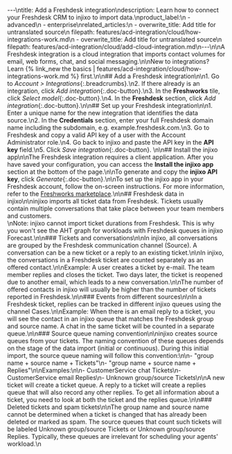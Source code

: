 ---\ntitle: Add a Freshdesk integration\ndescription: Learn how to connect your Freshdesk CRM to injixo to import data.\nproduct_label:\n  - advanced\n  - enterprise\nrelated_articles:\n  - overwrite_title: Add title for untranslated source\n    filepath: features/acd-integration/cloud/how-integrations-work.md\n  - overwrite_title: Add title for untranslated source\n    filepath: features/acd-integration/cloud/add-cloud-integration.md\n---\n\nA Freshdesk integration is a cloud integration that imports contact volumes for email, web forms, chat, and social messaging.\n\nNew to integrations? Learn {% link_new the basics | features/acd-integration/cloud/how-integrations-work.md %} first.\n\n## Add a Freshdesk integration\n\n1. Go to _Account > Integrations_{:.breadcrumbs}.\n2. If there already is an integration, click _Add integration_{:.doc-button}.\n3. In the **Freshworks** tile, click _Select model_{:.doc-button}.\n4. In the **Freshdesk** section, click _Add integration_{:.doc-button}.\n\n## Set up your Freshdesk integration\n\n1. Enter a unique name for the new integration that identifies the data source.\n2. In the **Credentials** section, enter your full Freshdesk domain name including the subdomain, e.g. example.freshdesk.com.\n3. Go to Freshdesk and copy a valid API key of a user with the Account Administrator role.\n4. Go back to injixo and paste the API key in the **API key** field.\n5. Click _Save integration_{:.doc-button}. \n\n## Install the injixo app\n\nThe Freshdesk integration requires a client application. After you have saved your configuration, you can access the **Install the injixo app** section at the bottom of the page.\n\nTo generate and copy the **injixo API key**, click _Generate_{:.doc-button}.\n\nTo set up the injixo app in your Freshdesk account, follow the on-screen instructions. For more information, refer to the [Freshworks marketplace](https://www.freshworks.com/apps/freshdesk/injixo_connect).\n\n## Freshdesk data in injixo\n\ninjixo imports all ticket data from Freshdesk. Tickets usually contain multiple conversations that take place between your team members and customers.<br>\nNote: injixo cannot import ticket durations from Freshdesk. This is why you won't see the AHT graph for workloads with Freshdesk queues in injixo Forecast.\n\n### Tickets and conversations\n\nIn injixo, all conversations are grouped by the Freshdesk communication channel (Source). A conversation can be a new ticket or a reply to an existing ticket.\n\nIn injixo, the conversations in a Freshdesk ticket are counted separately as an offered contact.\n\nExample: A user creates a ticket by e-mail. The team member replies and closes the ticket. Two days later, the ticket is reopened due to another email, which leads to a new conversation.\n\nThe number of offered contacts in injixo will usually be higher than the number of tickets reported in Freshdesk.\n\n### Events from different sources\n\nIn a Freshdesk ticket, replies can be tracked in different injixo queues using the channel Cases.\n\nExample: When there is an email reply to a ticket, you will see the contact in an injixo queue that matches the Freshdesk group and source name. A chat in the same ticket will be counted in a separate queue.\n\n### Source queue naming convention\n\ninjixo creates source queues from your tickets. The naming convention of these queues depends on the stage of the data import (initial or continuous). During this initial import, the source queue naming will follow this convention:\n\n- "group name + source name + Tickets"\n- "group name + source name + Replies"\n\nExamples:\n\n- CustomerService chat Tickets\n- CustomerService email Replies\n- Unknown group/source Tickets\n\nA new ticket will create a ticket queue. A reply to a ticket will create a replies queue that will also record any other replies. To get all information about a ticket, you need to look at both the ticket and the replies queue.\n\n### Deleted tickets and spam tickets\n\nThe group name and source name cannot be determined when a ticket is changed that has already been deleted or marked as spam. The source queues that count such tickets will be labeled Unknown group/source Tickets or Unknown group/source Replies. Typically, these queues are irrelevant for scheduling your agents' workload.\n